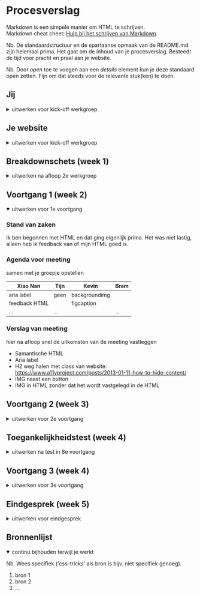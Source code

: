 # Procesverslag
Markdown is een simpele manier om HTML te schrijven.  
Markdown cheat cheet: [Hulp bij het schrijven van Markdown](https://github.com/adam-p/markdown-here/wiki/Markdown-Cheatsheet).

Nb. De standaardstructuur en de spartaanse opmaak van de README.md zijn helemaal prima. Het gaat om de inhoud van je procesverslag. Besteedt de tijd voor pracht en praal aan je website.

Nb. Door *open* toe te voegen aan een *details* element kun je deze standaard open zetten. Fijn om dat steeds voor de relevante stuk(ken) te doen.





## Jij

<details>
<summary>uitwerken voor kick-off werkgroep</summary>

### Auteur:
Xiao Nan Pols

#### Je startniveau:
Rood

#### Je focus:
Responsive. Om mijzelf uit te dagen wil ik ook elementen toevoegen van de surface plane. Maar als hoofdoel is Responsive. 
 
</details>





## Je website

<details>
<summary>uitwerken voor kick-off werkgroep</summary>

### Je opdracht:
https://yuanhotpot.com
Ik zou graag een paar design aanpassingen willen doen. Bijvoorbeeld: De header heeft geen content, daar wil ik de titel naar verplaatsen. 

#### Screenshot(s) van de eerste pagina (small screen): 
hier de naam van de pagina  
<img src="images/home.jpg" width="375px" alt="Home">

#### Screenshot(s) van de tweede pagina (small screen):
hier de naam van de pagina  
<img src="images/menu.jpg" width="375px" alt="Menu">
 
</details>



## Breakdownschets (week 1)

<details>
<summary>uitwerken na afloop 2e werkgroep</summary>

### de hele pagina: 
<img src="images/breakdown-1.jpg" width="375px" alt="breakdown van de hele pagina">

### dynamisch deel: 
<img src="images/breakdown-2.jpg" width="375px" alt="breakdown van een dynamisch deel">

<!-- ### wellicht nog een dynamisch deel (bijv filter): 
<img src="images/dummy-plaatje.jpg" width="375px" alt="breakdown van nog een dynamisch deel"> -->

</details>





## Voortgang 1 (week 2)

<details open>
<summary>uitwerken voor 1e voortgang</summary>

### Stand van zaken
Ik ben begonnen met HTML en dat ging eigenlijk prima. Het was niet lastig,
alleen heb ik feedback van of mijn HTML goed is. 


### Agenda voor meeting
samen met je groepje opstellen

| Xiao Nan       | Tijn               | Kevin        | Bram             |
| ---            | ---                | ---          | ---              |
| aria label     | geen               | backgroundimg|                  |
| feedback HTML  |                    | figcaption   |                  |
| ...            | ...                |              | ...              |


### Verslag van meeting
hier na afloop snel de uitkomsten van de meeting vastleggen

- Samantische HTML
- Aria label
- H2 weg halen met class van website: https://www.a11yproject.com/posts/2013-01-11-how-to-hide-content/
- IMG naast een button
- IMG in HTML zonder dat het wordt vastgelegd in de HTML

</details>





## Voortgang 2 (week 3)

<details>
<summary>uitwerken voor 2e voortgang</summary>

### Stand van zaken
Het stijlen van mijn HTML gaat goed. Ik had een paar vragen, maar die werden opgelost tijdens de les.


### Agenda voor meeting
samen met je groepje opstellen

| Xiao Nan       | Tijn               | Kevin        | Bram             |
| ---            | ---                | ---          | ---              |
| slider boven   |                    |              |                  |
| randje foto    | ...                |              | ...              |
| js + aanspreke | ...                |              | ...              |

### Verslag van meeting
hier na afloop snel de uitkomsten van de meeting vastleggen

- Ik kreeg antwoorden op mijn vragen en was begonnen met het toepassen ervan. 

</details>





## Toegankelijkheidstest (week 4)

<details>
<summary>uitwerken na test in 8e voortgang</summary>

### Bevindingen
Lijst met je bevindingen die in de test naar voren kwamen:

#### Tunnel vissie
Focus raak je kwijt, hamburgermenu moet je zoeken om hem goed te kunnen zien. Kleuren vallen wel op

Oplossing: Icons groter doen voor voorbeeld hamburgermenu probleem


#### Wazig met staar
Effect van plaatjes gaan weg. Tekst in zwart zie je niet, wit zie je ook niet maar is wel wat duidelijker

Effectere plaatjes als gebruiker instelt als hij deze beperking heeft.


#### Vlekjes met Spongebob
Je ziet zowat niks. Je ziet wel een titel. Maar voor de rest zie je niet. Als je een afbeelding hebt met veel kleur, is dat best heftig. 

Spongebob alleen: Tekst groter maken


#### Concentratie probleem
Opvallende dingen die je wel, maar tekst bijvoorbeeld zie je niet

Oplossing: tekst groter maken


#### Voice over
Over het algemeen werkt mijn site goed met een voice over. Alleen leest hij niet het menu bij het openklap menu.
Voice over die praat Nederlands en Engels door elkaar. Engels is wel met de goede stem. Maar het is evengoed verwarrend maar dat komt omdat mijn laptop Nederlands is. 

Oplossing: Keydown bij openklap menu

#### Tab
Tab toets werkt goed. Alleen moet je 6x tabben om uit de nav te gaan. Dit komt door het menu. 

Oplossing: Keydown, maar dan blijf je in menu en gaat hij niet weg.

</details>





## Voortgang 3 (week 4)

<details>
<summary>uitwerken voor 3e voortgang</summary>

### Stand van zaken
Ik heb niet verder gewerkt aan de website van donderdag tot vrijdag.


### Agenda voor meeting
samen met je groepje opstellen

| Xiao Nan       | Tijn               | Kevin        | Bram             |
| ---            | ---                | ---          | ---              |
| JS             |                    | foto         | @media           |
| foto           |                    |              |                  |
| ...            | ...                | ...          | ...              |


### Verslag van meeting
hier na afloop snel de uitkomsten van de meeting vastleggen

- Docent gaf antwoord op mijn vragen en ga die verwerken in mijn website
- Rubric bekijken
- Verder werken aan website
- ...

</details>





## Eindgesprek (week 5)

<details>
<summary>uitwerken voor eindgesprek</summary>

### Stand van zaken
hier dit ging goed & dit was lastig (neem ook screenshots op van delen van je website en code)

### Screenshot(s)

hier screenshot(s) van je eindresultaat

</details>





## Bronnenlijst

<details open>
<summary>continu bijhouden terwijl je werkt</summary>

Nb. Wees specifiek ('css-tricks' als bron is bijv. niet specifiek genoeg).

1. bron 1
2. bron 2
3. ...

</details>